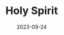 ---
title: "Holy Spirit"
date: 2023-09-24
hashtag: holy-spirit
tags:
  - Christianity
  - Islam
  - Judaism
---